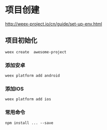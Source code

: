 # 项目创建
 http://weex-project.io/cn/guide/set-up-env.html
## 项目初始化
 `weex create  awesome-project`
### 添加安卓
 `weex platform add android`
### 添加IOS
 `weex platform add ios`
### 常用命令
`npm install ... --save`
